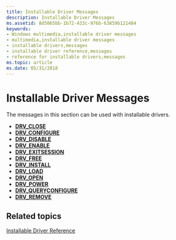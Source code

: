 ```yaml
---
title: Installable Driver Messages
description: Installable Driver Messages
ms.assetid: 8d5065bb-1b72-433c-976b-63859b121484
keywords:
- Windows multimedia,installable driver messages
- multimedia,installable driver messages
- installable drivers,messages
- installable driver reference,messages
- reference for installable drivers,messages
ms.topic: article
ms.date: 05/31/2018
---
```


# Installable Driver Messages

The messages in this section can be used with installable drivers.

-   [**DRV\_CLOSE**](drv-close.md)
-   [**DRV\_CONFIGURE**](drv-configure.md)
-   [**DRV\_DISABLE**](drv-disable.md)
-   [**DRV\_ENABLE**](drv-enable.md)
-   [**DRV\_EXITSESSION**](drv-exitsession.md)
-   [**DRV\_FREE**](drv-free.md)
-   [**DRV\_INSTALL**](drv-install.md)
-   [**DRV\_LOAD**](drv-load.md)
-   [**DRV\_OPEN**](drv-open.md)
-   [**DRV\_POWER**](drv-power.md)
-   [**DRV\_QUERYCONFIGURE**](drv-queryconfigure.md)
-   [**DRV\_REMOVE**](drv-remove.md)

## Related topics

<dl> <dt>

[Installable Driver Reference](installable-driver-reference.md)
</dt> </dl>

 

 




